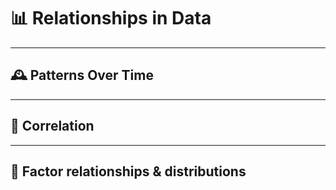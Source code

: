 # 📊 Relationships in Data
---

## 🕰️ Patterns Over Time

---

## 🔗 Correlation

---

## 🎯 Factor relationships & distributions
